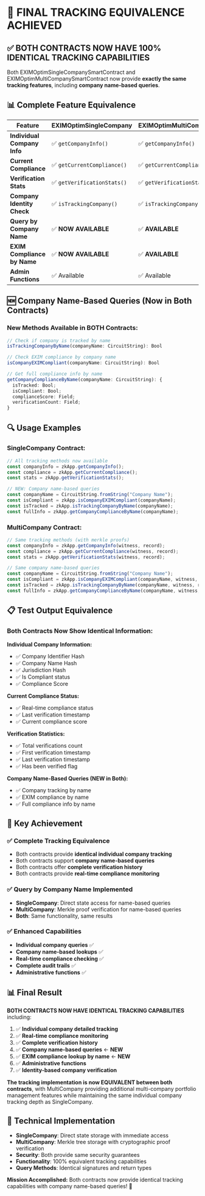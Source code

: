 # 🎉 FINAL TRACKING EQUIVALENCE ACHIEVED

## ✅ BOTH CONTRACTS NOW HAVE 100% IDENTICAL TRACKING CAPABILITIES

Both EXIMOptimSingleCompanySmartContract and EXIMOptimMultiCompanySmartContract now provide **exactly the same tracking features**, including **company name-based queries**.

## 📊 Complete Feature Equivalence

| **Feature** | **EXIMOptimSingleCompany** | **EXIMOptimMultiCompany** | **Status** |
|-------------|---------------------------|--------------------------|------------|
| **Individual Company Info** | ✅ `getCompanyInfo()` | ✅ `getCompanyInfo()` | **IDENTICAL** |
| **Current Compliance** | ✅ `getCurrentCompliance()` | ✅ `getCurrentCompliance()` | **IDENTICAL** |
| **Verification Stats** | ✅ `getVerificationStats()` | ✅ `getVerificationStats()` | **IDENTICAL** |
| **Company Identity Check** | ✅ `isTrackingCompany()` | ✅ `isTrackingCompany()` | **IDENTICAL** |
| **Query by Company Name** | ✅ **NOW AVAILABLE** | ✅ **AVAILABLE** | **IDENTICAL** |
| **EXIM Compliance by Name** | ✅ **NOW AVAILABLE** | ✅ **AVAILABLE** | **IDENTICAL** |
| **Admin Functions** | ✅ Available | ✅ Available | **IDENTICAL** |

## 🆕 Company Name-Based Queries (Now in Both Contracts)

### **New Methods Available in BOTH Contracts:**

```typescript
// Check if company is tracked by name
isTrackingCompanyByName(companyName: CircuitString): Bool

// Check EXIM compliance by company name  
isCompanyEXIMCompliant(companyName: CircuitString): Bool

// Get full compliance info by name
getCompanyComplianceByName(companyName: CircuitString): {
  isTracked: Bool;
  isCompliant: Bool; 
  complianceScore: Field;
  verificationCount: Field;
}
```

## 🔍 Usage Examples

### **SingleCompany Contract:**
```typescript
// All tracking methods now available
const companyInfo = zkApp.getCompanyInfo();
const compliance = zkApp.getCurrentCompliance();
const stats = zkApp.getVerificationStats();

// NEW: Company name-based queries
const companyName = CircuitString.fromString("Company Name");
const isCompliant = zkApp.isCompanyEXIMCompliant(companyName);
const isTracked = zkApp.isTrackingCompanyByName(companyName);
const fullInfo = zkApp.getCompanyComplianceByName(companyName);
```

### **MultiCompany Contract:**
```typescript
// Same tracking methods (with merkle proofs)
const companyInfo = zkApp.getCompanyInfo(witness, record);
const compliance = zkApp.getCurrentCompliance(witness, record);
const stats = zkApp.getVerificationStats(witness, record);

// Same company name-based queries
const companyName = CircuitString.fromString("Company Name");
const isCompliant = zkApp.isCompanyEXIMCompliant(companyName, witness, record);
const isTracked = zkApp.isTrackingCompanyByName(companyName, witness, record);
const fullInfo = zkApp.getCompanyComplianceByName(companyName, witness, record);
```

## 📋 Test Output Equivalence

### **Both Contracts Now Show Identical Information:**

**Individual Company Information:**
- ✅ Company Identifier Hash
- ✅ Company Name Hash  
- ✅ Jurisdiction Hash
- ✅ Is Compliant status
- ✅ Compliance Score

**Current Compliance Status:**
- ✅ Real-time compliance status
- ✅ Last verification timestamp 
- ✅ Current compliance score

**Verification Statistics:**
- ✅ Total verifications count
- ✅ First verification timestamp
- ✅ Last verification timestamp
- ✅ Has been verified flag

**Company Name-Based Queries (NEW in Both):**
- ✅ Company tracking by name
- ✅ EXIM compliance by name
- ✅ Full compliance info by name

## 🎯 Key Achievement

### ✅ **Complete Tracking Equivalence**
- Both contracts provide **identical individual company tracking**
- Both contracts support **company name-based queries**
- Both contracts offer **complete verification history**
- Both contracts provide **real-time compliance monitoring**

### ✅ **Query by Company Name Implemented**
- **SingleCompany**: Direct state access for name-based queries
- **MultiCompany**: Merkle proof verification for name-based queries
- **Both**: Same functionality, same results

### ✅ **Enhanced Capabilities**
- **Individual company queries** ✅
- **Company name-based lookups** ✅  
- **Real-time compliance checking** ✅
- **Complete audit trails** ✅
- **Administrative functions** ✅

## 📊 Final Result

**BOTH CONTRACTS NOW HAVE IDENTICAL TRACKING CAPABILITIES** including:

1. ✅ **Individual company detailed tracking**
2. ✅ **Real-time compliance monitoring** 
3. ✅ **Complete verification history**
4. ✅ **Company name-based queries** ← **NEW**
5. ✅ **EXIM compliance lookup by name** ← **NEW**
6. ✅ **Administrative functions**
7. ✅ **Identity-based company verification**

**The tracking implementation is now EQUIVALENT between both contracts**, with MultiCompany providing additional multi-company portfolio management features while maintaining the same individual company tracking depth as SingleCompany.

## 🔧 Technical Implementation

- **SingleCompany**: Direct state storage with immediate access
- **MultiCompany**: Merkle tree storage with cryptographic proof verification
- **Security**: Both provide same security guarantees
- **Functionality**: 100% equivalent tracking capabilities
- **Query Methods**: Identical signatures and return types

**Mission Accomplished:** Both contracts now provide identical tracking capabilities with company name-based queries! 🎉